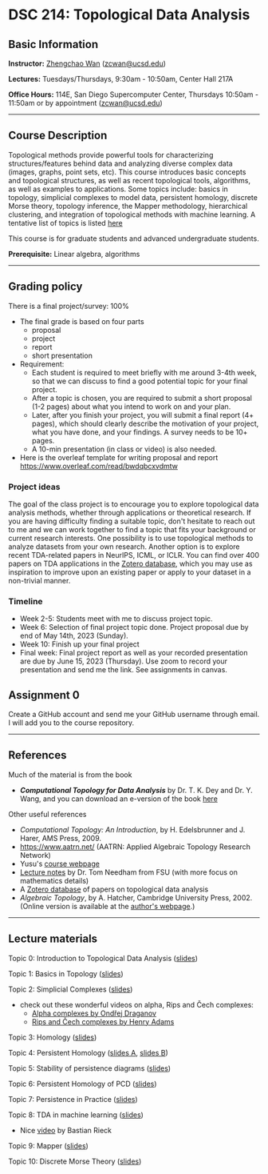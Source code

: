 # DSC 214: Topological Data Analysis

## Basic Information
**Instructor:** [Zhengchao Wan](https://zhengchaow.github.io) (zcwan@ucsd.edu)

**Lectures:** Tuesdays/Thursdays, 9:30am - 10:50am, Center Hall 217A

**Office Hours:** 114E, San Diego Supercomputer Center, Thursdays 10:50am - 11:50am or by appointment (zcwan@ucsd.edu)

---
## Course Description
Topological methods provide powerful tools for characterizing structures/features behind data and analyzing diverse complex data (images, graphs, point sets, etc). This course introduces basic concepts and topological structures, as well as recent topological tools, algorithms, as well as examples to applications. Some topics include: basics in topology, simplicial complexes to model data, persistent homology, discrete Morse theory, topology inference, the Mapper methodology, hierarchical clustering, and integration of topological methods with machine learning. A tentative list of topics is listed [here](schedule.pdf)

This course is for graduate students and advanced undergraduate students.

**Prerequisite:** Linear algebra, algorithms

---

## Grading policy
There is a final project/survey: 100%
- The final grade is based on four parts
  - proposal
  - project
  - report
  - short presentation
- Requirement: 
  - Each student is required to meet briefly with me around 3-4th week, so that we can discuss to find a good potential topic for your final project. 
  - After a topic is chosen, you are required to submit a short proposal (1-2 pages) about what you intend to work on and your plan. 
  - Later, after you finish your project, you will submit a final report (4+ pages), which should clearly describe the motivation of your project, what you have done, and your findings. A survey needs to be 10+ pages. 
  - A 10-min presentation (in class or video) is also needed.
- Here is the overleaf template for writing proposal and report https://www.overleaf.com/read/bwdqbcxvdmtw

### Project ideas
The goal of the class project is to encourage you to explore topological data analysis methods, whether through applications or theoretical research. If you are having difficulty finding a suitable topic, don't hesitate to reach out to me and we can work together to find a topic that fits your background or current research interests. One possibility is to use topological methods to analyze datasets from your own research. Another option is to explore recent TDA-related papers in NeurIPS, ICML, or ICLR. You can find over 400 papers on TDA applications in the [Zotero database](https://www.zotero.org/groups/2425412/tda-applications/items), which you may use as inspiration to improve upon an existing paper or apply to your dataset in a non-trivial manner.


### Timeline
- Week 2-5: Students meet with me to discuss project topic.
- Week 6: Selection of final project topic done. Project proposal due by end of May 14th, 2023 (Sunday). 
- Week 10: Finish up your final project
- Final week: Final project report as well as your recorded presentation are due by June 15, 2023 (Thursday). Use zoom to record your presentation and send me the link. See assignments in canvas.




## Assignment 0
Create a GitHub account and send me your GitHub username through email. I will add you to the course repository.

---
## References
Much of the material is from the book 
- ***Computational Topology for Data Analysis*** by Dr. T. K. Dey and Dr. Y. Wang, and you can download an e-version of the book [here](http://yusu.belkin-wang.org/CTDAbook-DeyWang.pdf)

Other useful references
- *Computational Topology: An Introduction*,  by  H. Edelsbrunner and J. Harer, AMS Press, 2009.
- https://www.aatrn.net/ (AATRN: Applied Algebraic Topology Research Network)
- Yusu's [course webpage](https://sites.google.com/ucsd.edu/dsc291-190-tda)
- [Lecture notes](https://drive.google.com/open?id=1SCrKHfZdDuMmSKlZ7xveQT8SqBHjFEkk) by Dr. Tom Needham from FSU (with more focus on mathematics details)
- A [Zotero database](https://www.zotero.org/groups/2425412/tda-applications/items) of papers on topological data analysis
- *Algebraic Topology*,  by  A. Hatcher, Cambridge University Press, 2002. (Online version is available at the [author's webpage](https://pi.math.cornell.edu/~hatcher/AT/ATpage.html).)


---
## Lecture materials

Topic 0: Introduction to Topological Data Analysis ([slides](slides/Topic0-Intro.pdf))

Topic 1: Basics in Topology ([slides](slides/Topic1-basics.pdf))
 
Topic 2: Simplicial Complexes ([slides](slides/Topic2-simplicial-complex.pdf))
   - check out these wonderful videos on alpha, Rips and Čech complexes: 
     -  [Alpha complexes by Ondřej Draganov](https://youtu.be/-XCVn73p3xs)
     -  [Rips and Čech complexes by Henry Adams](https://youtu.be/YLXAF8IB9Ng)
  
Topic 3: Homology ([slides](slides/Topic3-homology.pdf))

Topic 4: Persistent Homology ([slides A](slides/Topic4-A-intro-to-pH.pdf), [slides B](slides/Topic4-B-common-pH.pdf))

Topic 5: Stability of persistence diagrams ([slides](slides/Topic5-stability.pdf))

Topic 6: Persistent Homology of PCD ([slides](slides/Topic6-PCD.pdf))

Topic 7: Persistence in Practice ([slides](slides/Topic7-practice.pdf))

Topic 8: TDA in machine learning ([slides](slides/Topic8-ML.pdf))
  - Nice [video](https://youtu.be/-SqbDUiutu8) by Bastian Rieck

Topic 9: Mapper ([slides](slides/Topic9-Mapper.pdf))

Topic 10: Discrete Morse Theory ([slides](slides/Topic10-DMT.pdf))